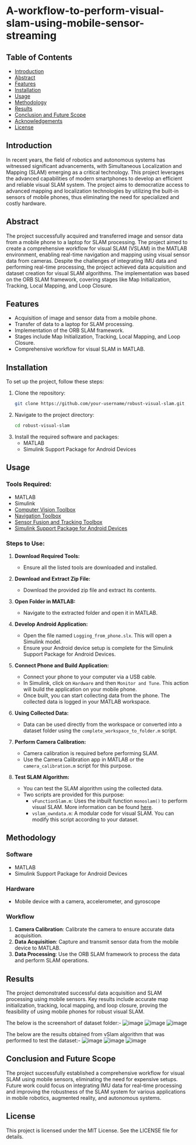 
# A-workflow-to-perform-visual-slam-using-mobile-sensor-streaming

## Table of Contents
- [Introduction](#introduction)
- [Abstract](#abstract)
- [Features](#features)
- [Installation](#installation)
- [Usage](#usage)
- [Methodology](#methodology)
- [Results](#results)
- [Conclusion and Future Scope](#conclusion-and-future-scope)
- [Acknowledgements](#acknowledgements)
- [License](#license)

## Introduction
In recent years, the field of robotics and autonomous systems has witnessed significant advancements, with Simultaneous Localization and Mapping (SLAM) emerging as a critical technology. This project leverages the advanced capabilities of modern smartphones to develop an efficient and reliable visual SLAM system. The project aims to democratize access to advanced mapping and localization technologies by utilizing the built-in sensors of mobile phones, thus eliminating the need for specialized and costly hardware.

## Abstract
The project successfully acquired and transferred image and sensor data from a mobile phone to a laptop for SLAM processing. The project aimed to create a comprehensive workflow for visual SLAM (VSLAM) in the MATLAB environment, enabling real-time navigation and mapping using visual sensor data from cameras. Despite the challenges of integrating IMU data and performing real-time processing, the project achieved data acquisition and dataset creation for visual SLAM algorithms. The implementation was based on the ORB SLAM framework, covering stages like Map Initialization, Tracking, Local Mapping, and Loop Closure.

## Features
- Acquisition of image and sensor data from a mobile phone.
- Transfer of data to a laptop for SLAM processing.
- Implementation of the ORB SLAM framework.
- Stages include Map Initialization, Tracking, Local Mapping, and Loop Closure.
- Comprehensive workflow for visual SLAM in MATLAB.

## Installation
To set up the project, follow these steps:

1. Clone the repository:
   ```bash
   git clone https://github.com/your-username/robust-visual-slam.git
   ```
2. Navigate to the project directory:
   ```bash
   cd robust-visual-slam
   ```
3. Install the required software and packages:
   - MATLAB
   - Simulink Support Package for Android Devices

## Usage
### Tools Required:
- MATLAB
- Simulink
- [Computer Vision Toolbox](https://www.mathworks.com/products/computer-vision.html)
- [Navigation Toolbox](https://in.mathworks.com/products/navigation.html)
- [Sensor Fusion and Tracking Toolbox](https://in.mathworks.com/products/sensor-fusion-and-tracking.html)
- [Simulink Support Package for Android Devices](https://in.mathworks.com/hardware-support/android-programming-simulink.html)

### Steps to Use:
1. **Download Required Tools:**
   - Ensure all the listed tools are downloaded and installed.

2. **Download and Extract Zip File:**
   - Download the provided zip file and extract its contents.

3. **Open Folder in MATLAB:**
   - Navigate to the extracted folder and open it in MATLAB.

4. **Develop Android Application:**
   - Open the file named `Logging_from_phone.slx`. This will open a Simulink model.
   - Ensure your Android device setup is complete for the Simulink Support Package for Android Devices.

5. **Connect Phone and Build Application:**
   - Connect your phone to your computer via a USB cable.
   - In Simulink, click on `Hardware` and then `Monitor and Tune`. This action will build the application on your mobile phone.
   - Once built, you can start collecting data from the phone. The collected data is logged in your MATLAB workspace.

6. **Using Collected Data:**
   - Data can be used directly from the workspace or converted into a dataset folder using the `complete_workspace_to_folder.m` script.

7. **Perform Camera Calibration:**
   - Camera calibration is required before performing SLAM.
   - Use the Camera Calibration app in MATLAB or the `camera_calibration.m` script for this purpose.

8. **Test SLAM Algorithm:**
   - You can test the SLAM algorithm using the collected data.
   - Two scripts are provided for this purpose:
     - `vFunctionSlam.m`: Uses the inbuilt function `monoslam()` to perform visual SLAM. More information can be found [here](https://in.mathworks.com/help/vision/ref/monovslam.html).
     - `vslam_owndata.m`: A modular code for visual SLAM. You can modify this script according to your dataset.

## Methodology
### Software
- MATLAB
- Simulink Support Package for Android Devices

### Hardware
- Mobile device with a camera, accelerometer, and gyroscope

### Workflow
1. **Camera Calibration**: Calibrate the camera to ensure accurate data acquisition.
2. **Data Acquisition**: Capture and transmit sensor data from the mobile device to MATLAB.
3. **Data Processing**: Use the ORB SLAM framework to process the data and perform SLAM operations.

## Results
The project demonstrated successful data acquisition and SLAM processing using mobile sensors. Key results include accurate map initialization, tracking, local mapping, and loop closure, proving the feasibility of using mobile phones for robust visual SLAM.

The below is the screenshort of dataset folder:-
![image](https://github.com/user-attachments/assets/c7a7c72d-c209-4ffb-8200-d0b0ca343edf)
![image](https://github.com/user-attachments/assets/59d07dbf-ce89-45fc-aa19-f1bf89db8f54)
![image](https://github.com/user-attachments/assets/0b4fc3ba-6c9a-4069-964f-62c761335f7a)

The below are the results obtained from vSlam algorithm that was performed to test the dataset:-
![image](https://github.com/user-attachments/assets/a1593075-8ec7-4bb3-b062-11052ba5d2e0)
![image](https://github.com/user-attachments/assets/3bc15882-9500-42fc-9aef-ed0eba0e5bf9)
![image](https://github.com/user-attachments/assets/686ac49b-19f8-4817-8f0e-4069e049a1b5)




## Conclusion and Future Scope
The project successfully established a comprehensive workflow for visual SLAM using mobile sensors, eliminating the need for expensive setups. Future work could focus on integrating IMU data for real-time processing and improving the robustness of the SLAM system for various applications in mobile robotics, augmented reality, and autonomous systems.

## License
This project is licensed under the MIT License. See the LICENSE file for details.
